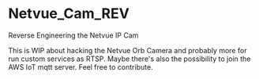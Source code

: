 # Netvue_Cam_REV
Reverse Engineering the Netvue IP Cam

This is WIP about hacking the Netvue Orb Camera and probably more for run custom services as RTSP.
Maybe there's also the possibility to join the AWS IoT mqtt server.
Feel free to contribute.
